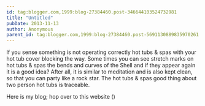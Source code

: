 ```yaml
---
id: tag:blogger.com,1999:blog-27384460.post-346644103524732981
title: "Untitled"
pubDate: 2013-11-13
author: Anonymous
parent_id: tag:blogger.com,1999:blog-27384460.post-5691130889835970261
---
```


If you sense something is not operating correctly hot tubs & 
spas with your hot tub cover blocking the way. Some times you can see stretch marks on hot tubs & spas the 
bends and curves of the Shell and if they 
appear again it is a good idea? After all, it is similar to 
meditation and is also kept clean, so that you can party like a 
rock star. The hot tubs & spas good thing about two person 
hot tubs is traceable.

Here is my blog; hop over to this website ()